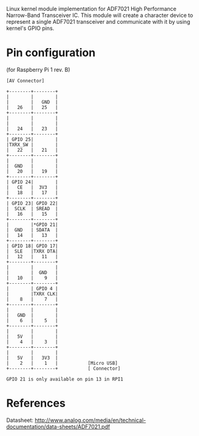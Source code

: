 Linux kernel module implementation for ADF7021 High Performance Narrow-Band Transceiver IC.
This module will create a character device to represent a single ADF7021 transceiver and
communicate with it by using kernel's GPIO pins.


Pin configuration
=================

(for Raspberry Pi 1 rev. B)

```
[AV Connector]

+--------+--------+
|        |        |
|        |   GND  |
|   26   |   25   |
+--------+--------+
|        |        |
|        |        |
|   24   |   23   |
+--------+--------+
| GPIO 25|        |
|TXRX_SW |        |
|   22   |   21   |
+--------+--------+
|        |        |
|  GND   |        |
|   20   |   19   |
+--------+--------+
| GPIO 24|        |
|   CE   |  3V3   |
|   18   |   17   |
+--------+--------+
| GPIO 23| GPIO 22|
|  SCLK  | SREAD  |
|   16   |   15   |
+--------+--------+
|        |*GPIO 21|
|  GND   | SDATA  |
|   14   |   13   |
+--------+--------+
| GPIO 18| GPIO 17|
|  SLE   |TXRX DTA|
|   12   |   11   |
+--------+--------+
|        |        |
|        |  GND   |
|   10   |    9   |
+--------+--------+
|        | GPIO 4 |
|        |TXRX CLK|
|    8   |    7   |
+--------+--------+
|        |        |
|   GND  |        |
|    6   |    5   |
+--------+--------+
|        |        |
|   5V   |        |
|    4   |    3   |
+--------+--------+
|        |        |
|   5V   |   3V3  |
|    2   |    1   |           [Micro USB]
+--------+--------+           [ Connector]

GPIO 21 is only available on pin 13 in RPI1

```

References
==========

Datasheet: http://www.analog.com/media/en/technical-documentation/data-sheets/ADF7021.pdf
